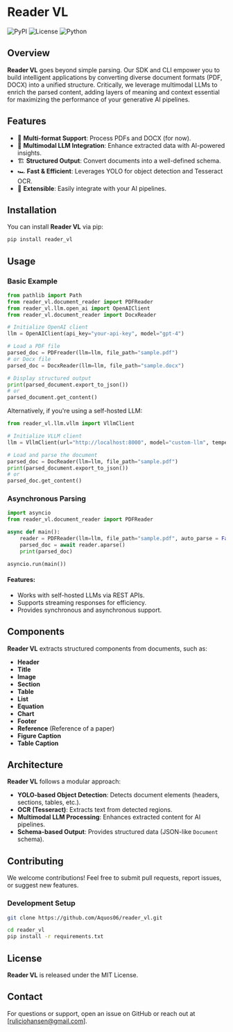 # Reader VL

![PyPI](https://img.shields.io/pypi/v/reader_vl) ![License](https://img.shields.io/github/license/yourusername/reader_vl) ![Python](https://img.shields.io/badge/python-3.8%2B-blue)

## Overview

**Reader VL** goes beyond simple parsing. Our SDK and CLI empower you to build intelligent applications by converting diverse document formats (PDF, DOCX) into a unified structure. Critically, we leverage multimodal LLMs to enrich the parsed content, adding layers of meaning and context essential for maximizing the performance of your generative AI pipelines.

## Features

- 📄 **Multi-format Support**: Process PDFs and DOCX (for now).
- 🤖 **Multimodal LLM Integration**: Enhance extracted data with AI-powered insights.
- 🏗 **Structured Output**: Convert documents into a well-defined schema.
- 🏎 **Fast & Efficient**: Leverages YOLO for object detection and Tesseract OCR.
- 🔧 **Extensible**: Easily integrate with your AI pipelines.

## Installation

You can install **Reader VL** via pip:

```bash
pip install reader_vl
```

## Usage

### Basic Example

```python
from pathlib import Path
from reader_vl.document_reader import PDFReader 
from reader_vl.llm.open_ai import OpenAIClient
from reader_vl.document_reader import DocxReader

# Initialize OpenAI client
llm = OpenAIClient(api_key="your-api-key", model="gpt-4")

# Load a PDF file
parsed_doc = PDFreader(llm=llm, file_path="sample.pdf")
# or Docx file
parsed_doc = DocxReader(llm=llm, file_path="sample.docx")

# Display structured output
print(parsed_document.export_to_json())
# or
parsed_document.get_content() 
```

Alternatively, if you're using a self-hosted LLM:

```python
from reader_vl.llm.vllm import VllmClient

# Initialize VLLM client
llm = VllmClient(url="http://localhost:8000", model="custom-llm", temperature=0.7, max_tokens=512)

# Load and parse the document
parsed_doc = DocReader(llm=llm, file_path="sample.pdf")
print(parsed_document.export_to_json())
# or
parsed_doc.get_content()
```

### Asynchronous Parsing

```python
import asyncio
from reader_vl.document_reader import PDFReader

async def main():
    reader = PDFReader(llm=llm, file_path="sample.pdf", auto_parse = False)
    parsed_doc = await reader.aparse()
    print(parsed_doc)

asyncio.run(main())
```
#### Features:
- Works with self-hosted LLMs via REST APIs.
- Supports streaming responses for efficiency.
- Provides synchronous and asynchronous support.

## Components

**Reader VL** extracts structured components from documents, such as:

- **Header** 
- **Title** 
- **Image** 
- **Section** 
- **Table** 
- **List** 
- **Equation**
- **Chart** 
- **Footer** 
- **Reference** (Reference of a paper)
- **Figure Caption**
- **Table Caption**

## Architecture

**Reader VL** follows a modular approach:

- **YOLO-based Object Detection**: Detects document elements (headers, sections, tables, etc.).
- **OCR (Tesseract)**: Extracts text from detected regions.
- **Multimodal LLM Processing**: Enhances extracted content for AI pipelines.
- **Schema-based Output**: Provides structured data (JSON-like `Document` schema).

## Contributing

We welcome contributions! Feel free to submit pull requests, report issues, or suggest new features.

### Development Setup

```bash
git clone https://github.com/Aquos06/reader_vl.git

cd reader_vl
pip install -r requirements.txt
```

## License

**Reader VL** is released under the MIT License.

## Contact
For questions or support, open an issue on GitHub or reach out at [ruliciohansen@gmail.com].
